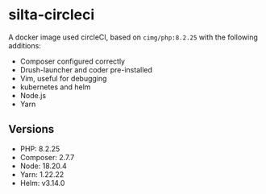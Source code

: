 # silta-circleci
A docker image used circleCI, based on `cimg/php:8.2.25` with the following additions:

- Composer configured correctly
- Drush-launcher and coder pre-installed
- Vim, useful for debugging
- kubernetes and helm
- Node.js
- Yarn

## Versions
- PHP: 8.2.25
- Composer: 2.7.7
- Node: 18.20.4
- Yarn: 1.22.22
- Helm: v3.14.0

